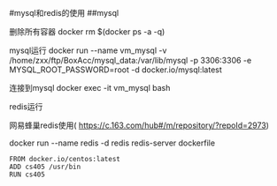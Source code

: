 #mysql和redis的使用
##mysql

删除所有容器
docker rm $(docker ps -a -q) 

mysql运行
docker run --name vm_mysql -v /home/zxx/ftp/BoxAcc/mysql_data:/var/lib/mysql -p 3306:3306 -e MYSQL_ROOT_PASSWORD=root -d docker.io/mysql:latest

连接到mysql
 docker exec -it  vm_mysql  bash 
   
redis运行  

网易蜂巢redis使用( https://c.163.com/hub#/m/repository/?repoId=2973) 


docker run --name redis -d redis redis-server 
dockerfile  
```
FROM docker.io/centos:latest
ADD cs405 /usr/bin
RUN cs405
```



